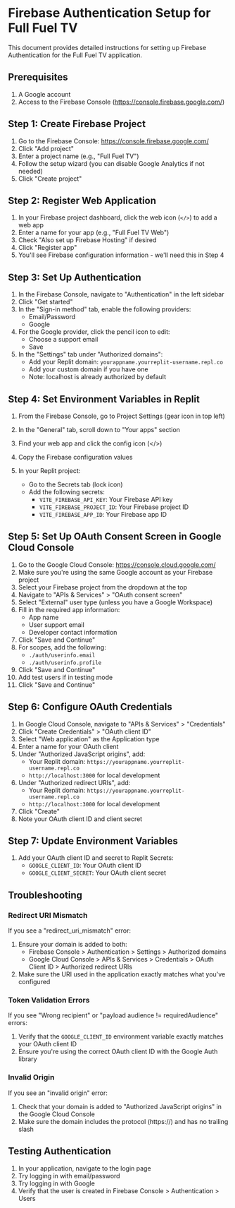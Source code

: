 # Firebase Authentication Setup for Full Fuel TV

This document provides detailed instructions for setting up Firebase Authentication for the Full Fuel TV application.

## Prerequisites

1. A Google account
2. Access to the Firebase Console (https://console.firebase.google.com/)

## Step 1: Create Firebase Project

1. Go to the Firebase Console: https://console.firebase.google.com/
2. Click "Add project"
3. Enter a project name (e.g., "Full Fuel TV")
4. Follow the setup wizard (you can disable Google Analytics if not needed)
5. Click "Create project"

## Step 2: Register Web Application

1. In your Firebase project dashboard, click the web icon (`</>`) to add a web app
2. Enter a name for your app (e.g., "Full Fuel TV Web")
3. Check "Also set up Firebase Hosting" if desired
4. Click "Register app"
5. You'll see Firebase configuration information - we'll need this in Step 4

## Step 3: Set Up Authentication

1. In the Firebase Console, navigate to "Authentication" in the left sidebar
2. Click "Get started"
3. In the "Sign-in method" tab, enable the following providers:
   - Email/Password
   - Google
4. For the Google provider, click the pencil icon to edit:
   - Choose a support email
   - Save
5. In the "Settings" tab under "Authorized domains":
   - Add your Replit domain: `yourappname.yourreplit-username.repl.co`
   - Add your custom domain if you have one
   - Note: localhost is already authorized by default

## Step 4: Set Environment Variables in Replit

1. From the Firebase Console, go to Project Settings (gear icon in top left)
2. In the "General" tab, scroll down to "Your apps" section
3. Find your web app and click the config icon (</>) 
4. Copy the Firebase configuration values

5. In your Replit project:
   - Go to the Secrets tab (lock icon)
   - Add the following secrets:
     - `VITE_FIREBASE_API_KEY`: Your Firebase API key
     - `VITE_FIREBASE_PROJECT_ID`: Your Firebase project ID
     - `VITE_FIREBASE_APP_ID`: Your Firebase app ID

## Step 5: Set Up OAuth Consent Screen in Google Cloud Console

1. Go to the Google Cloud Console: https://console.cloud.google.com/
2. Make sure you're using the same Google account as your Firebase project
3. Select your Firebase project from the dropdown at the top
4. Navigate to "APIs & Services" > "OAuth consent screen"
5. Select "External" user type (unless you have a Google Workspace)
6. Fill in the required app information:
   - App name
   - User support email
   - Developer contact information
7. Click "Save and Continue"
8. For scopes, add the following:
   - `./auth/userinfo.email`
   - `./auth/userinfo.profile`
9. Click "Save and Continue"
10. Add test users if in testing mode
11. Click "Save and Continue"

## Step 6: Configure OAuth Credentials

1. In Google Cloud Console, navigate to "APIs & Services" > "Credentials"
2. Click "Create Credentials" > "OAuth client ID"
3. Select "Web application" as the Application type
4. Enter a name for your OAuth client
5. Under "Authorized JavaScript origins", add:
   - Your Replit domain: `https://yourappname.yourreplit-username.repl.co`
   - `http://localhost:3000` for local development
6. Under "Authorized redirect URIs", add:
   - Your Replit domain: `https://yourappname.yourreplit-username.repl.co`
   - `http://localhost:3000` for local development
7. Click "Create"
8. Note your OAuth client ID and client secret

## Step 7: Update Environment Variables

1. Add your OAuth client ID and secret to Replit Secrets:
   - `GOOGLE_CLIENT_ID`: Your OAuth client ID
   - `GOOGLE_CLIENT_SECRET`: Your OAuth client secret

## Troubleshooting

### Redirect URI Mismatch

If you see a "redirect_uri_mismatch" error:
1. Ensure your domain is added to both:
   - Firebase Console > Authentication > Settings > Authorized domains
   - Google Cloud Console > APIs & Services > Credentials > OAuth Client ID > Authorized redirect URIs
2. Make sure the URI used in the application exactly matches what you've configured

### Token Validation Errors

If you see "Wrong recipient" or "payload audience != requiredAudience" errors:
1. Verify that the `GOOGLE_CLIENT_ID` environment variable exactly matches your OAuth client ID
2. Ensure you're using the correct OAuth client ID with the Google Auth library

### Invalid Origin

If you see an "invalid origin" error:
1. Check that your domain is added to "Authorized JavaScript origins" in the Google Cloud Console
2. Make sure the domain includes the protocol (https://) and has no trailing slash

## Testing Authentication

1. In your application, navigate to the login page
2. Try logging in with email/password
3. Try logging in with Google
4. Verify that the user is created in Firebase Console > Authentication > Users